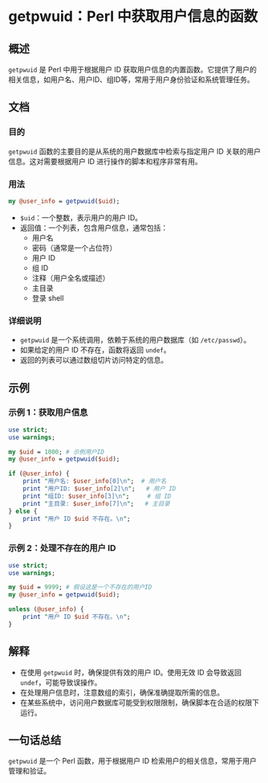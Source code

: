 <!--
Meta Description: # getpwuid：Perl 中获取用户信息的函数 ## 概述 `getpwuid` 是 Perl 中用于根据用户 ID 获取用户信息的内置函数。它提供了用户的相关信息，如用户名、用户ID、组ID等，常用于用户身份验证和系统管理任务。 ## 文档 ### 目的 `getpwuid` 函数的主要目的...
Meta Keywords: getpwuid, user_info, uid, perl, print
-->

# getpwuid：Perl 中获取用户信息的函数

## 概述
`getpwuid` 是 Perl 中用于根据用户 ID 获取用户信息的内置函数。它提供了用户的相关信息，如用户名、用户ID、组ID等，常用于用户身份验证和系统管理任务。

## 文档
### 目的
`getpwuid` 函数的主要目的是从系统的用户数据库中检索与指定用户 ID 关联的用户信息。这对需要根据用户 ID 进行操作的脚本和程序非常有用。

### 用法
```perl
my @user_info = getpwuid($uid);
```
- `$uid`：一个整数，表示用户的用户 ID。
- 返回值：一个列表，包含用户信息，通常包括：
  - 用户名
  - 密码（通常是一个占位符）
  - 用户 ID
  - 组 ID
  - 注释（用户全名或描述）
  - 主目录
  - 登录 shell

### 详细说明
- `getpwuid` 是一个系统调用，依赖于系统的用户数据库（如 `/etc/passwd`）。
- 如果给定的用户 ID 不存在，函数将返回 `undef`。
- 返回的列表可以通过数组切片访问特定的信息。

## 示例
### 示例 1：获取用户信息
```perl
use strict;
use warnings;

my $uid = 1000; # 示例用户ID
my @user_info = getpwuid($uid);

if (@user_info) {
    print "用户名: $user_info[0]\n";  # 用户名
    print "用户ID: $user_info[2]\n";   # 用户 ID
    print "组ID: $user_info[3]\n";     # 组 ID
    print "主目录: $user_info[7]\n";   # 主目录
} else {
    print "用户 ID $uid 不存在。\n";
}
```

### 示例 2：处理不存在的用户 ID
```perl
use strict;
use warnings;

my $uid = 9999; # 假设这是一个不存在的用户ID
my @user_info = getpwuid($uid);

unless (@user_info) {
    print "用户 ID $uid 不存在。\n";
}
```

## 解释
- 在使用 `getpwuid` 时，确保提供有效的用户 ID。使用无效 ID 会导致返回 `undef`，可能导致误操作。
- 在处理用户信息时，注意数组的索引，确保准确提取所需的信息。
- 在某些系统中，访问用户数据库可能受到权限限制，确保脚本在合适的权限下运行。

## 一句话总结
`getpwuid` 是一个 Perl 函数，用于根据用户 ID 检索用户的相关信息，常用于用户管理和验证。
